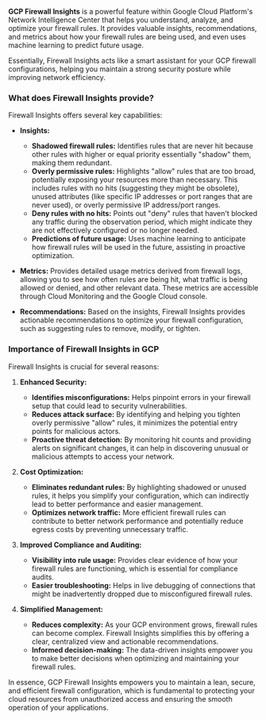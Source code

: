 **GCP Firewall Insights** is a powerful feature within Google Cloud Platform's Network Intelligence Center that helps you understand, analyze, and optimize your firewall rules. It provides valuable insights, recommendations, and metrics about how your firewall rules are being used, and even uses machine learning to predict future usage.

Essentially, Firewall Insights acts like a smart assistant for your GCP firewall configurations, helping you maintain a strong security posture while improving network efficiency.

### What does Firewall Insights provide?

Firewall Insights offers several key capabilities:

* **Insights:**
    * **Shadowed firewall rules:** Identifies rules that are never hit because other rules with higher or equal priority essentially "shadow" them, making them redundant.
    * **Overly permissive rules:** Highlights "allow" rules that are too broad, potentially exposing your resources more than necessary. This includes rules with no hits (suggesting they might be obsolete), unused attributes (like specific IP addresses or port ranges that are never used), or overly permissive IP address/port ranges.
    * **Deny rules with no hits:** Points out "deny" rules that haven't blocked any traffic during the observation period, which might indicate they are not effectively configured or no longer needed.
    * **Predictions of future usage:** Uses machine learning to anticipate how firewall rules will be used in the future, assisting in proactive optimization.

* **Metrics:** Provides detailed usage metrics derived from firewall logs, allowing you to see how often rules are being hit, what traffic is being allowed or denied, and other relevant data. These metrics are accessible through Cloud Monitoring and the Google Cloud console.

* **Recommendations:** Based on the insights, Firewall Insights provides actionable recommendations to optimize your firewall configuration, such as suggesting rules to remove, modify, or tighten.

### Importance of Firewall Insights in GCP

Firewall Insights is crucial for several reasons:

1.  **Enhanced Security:**
    * **Identifies misconfigurations:** Helps pinpoint errors in your firewall setup that could lead to security vulnerabilities.
    * **Reduces attack surface:** By identifying and helping you tighten overly permissive "allow" rules, it minimizes the potential entry points for malicious actors.
    * **Proactive threat detection:** By monitoring hit counts and providing alerts on significant changes, it can help in discovering unusual or malicious attempts to access your network.

2.  **Cost Optimization:**
    * **Eliminates redundant rules:** By highlighting shadowed or unused rules, it helps you simplify your configuration, which can indirectly lead to better performance and easier management.
    * **Optimizes network traffic:** More efficient firewall rules can contribute to better network performance and potentially reduce egress costs by preventing unnecessary traffic.

3.  **Improved Compliance and Auditing:**
    * **Visibility into rule usage:** Provides clear evidence of how your firewall rules are functioning, which is essential for compliance audits.
    * **Easier troubleshooting:** Helps in live debugging of connections that might be inadvertently dropped due to misconfigured firewall rules.

4.  **Simplified Management:**
    * **Reduces complexity:** As your GCP environment grows, firewall rules can become complex. Firewall Insights simplifies this by offering a clear, centralized view and actionable recommendations.
    * **Informed decision-making:** The data-driven insights empower you to make better decisions when optimizing and maintaining your firewall rules.

In essence, GCP Firewall Insights empowers you to maintain a lean, secure, and efficient firewall configuration, which is fundamental to protecting your cloud resources from unauthorized access and ensuring the smooth operation of your applications.
